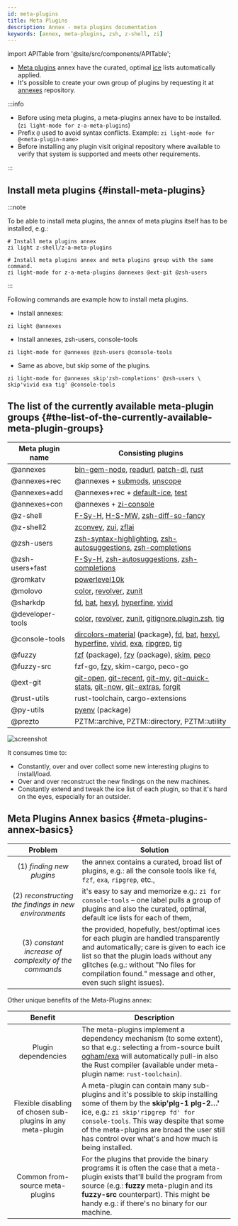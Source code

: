 ```yaml
---
id: meta-plugins
title: Meta Plugins
description: Annex - meta plugins documentation
keywords: [annex, meta-plugins, zsh, z-shell, zi]
---
```


import APITable from '@site/src/components/APITable';

- [Meta plugins](https://github.com/z-shell/z-a-meta-plugins) annex have the curated, optimal [ice](../../guides/02_ice.md) lists automatically applied.
- It's possible to create your own group of plugins by requesting it at [annexes](https://github.com/z-shell/zannexes) repository.

:::info

- Before using meta plugins, a meta-plugins annex have to be installed. (`zi light-mode for z-a-meta-plugins`)
- Prefix `@` used to avoid syntax conflicts. Example: `zi light-mode for @<meta-plugin-name>`
- Before installing any plugin visit original repository where available to verify that system is supported and meets other requirements.

:::

## Install meta plugins {#install-meta-plugins}

:::note

To be able to install meta plugins, the annex of meta plugins itself has to be installed, e.g.:

```shell
# Install meta plugins annex
zi light z-shell/z-a-meta-plugins

# Install meta plugins annex and meta plugins group with the same command.
zi light-mode for z-a-meta-plugins @annexes @ext-git @zsh-users
```

:::

Following commands are example how to install meta plugins.

- Install annexes:

```shell
zi light @annexes
```

- Install annexes, zsh-users, console-tools

```shell
zi light-mode for @annexes @zsh-users @console-tools
```

- Same as above, but skip some of the plugins.

```shell
zi light-mode for @annexes skip'zsh-completions' @zsh-users \
skip'vivid exa tig' @console-tools
```

## The list of the currently available meta-plugin groups {#the-list-of-the-currently-available-meta-plugin-groups}

<APITable>

| Meta plugin name | Consisting plugins                                                                 |
|------------------|------------------------------------------------------------------------------------|
| @annexes         | [bin-gem-node][z-a-bin-gem-node], [readurl][z-a-readurl], [patch-dl][z-a-patch-dl], [rust][z-a-rust] |
| @annexes+rec | @annexes + [submods][z-a-submods], [unscope][z-a-unscope] |
| @annexes+add | @annexes+rec + [default-ice][z-a-default-ice], [test][z-a-test] |
| @annexes+con | @annexes + [zi-console][z-shell/zi-console] |
| @z-shell | [F-Sy-H][z-shell/F-Sy-H], [H-S-MW][z-shell/H-S-MW], [zsh-diff-so-fancy][z-shell/zsh-diff-so-fancy] |
| @z-shell2 | [zconvey][z-shell/zconvey], [zui][z-shell/zui], [zflai][z-shell/zflai] |
| @zsh-users | [zsh-syntax-highlighting][zsh-users/zsh-syntax-highlighting], [zsh-autosuggestions][zsh-users/zsh-autosuggestions], [zsh-completions][zsh-users/zsh-completions] |
| @zsh-users+fast | [F-Sy-H][z-shell/F-Sy-H], [zsh-autosuggestions][zsh-users/zsh-autosuggestions], [zsh-completions][zsh-users/zsh-completions] |
| @romkatv | [powerlevel10k][romkatv/powerlevel10k] |
| @molovo | [color][molovo/color], [revolver][molovo/revolver], [zunit][molovo/zunit] |
| @sharkdp | [fd][sharkdp/fd], [bat][sharkdp/bat], [hexyl][sharkdp/hexyl], [hyperfine][sharkdp/hyperfine], [vivid][sharkdp/vivid] |
| @developer-tools | [color][molovo/color], [revolver][molovo/revolver], [zunit][molovo/zunit], [gitignore.plugin.zsh][voronkovich/gitignore.plugin.zsh], [tig][jonas/tig] |
| @console-tools | [dircolors-material][z-shell/dircolors-material] (package), [fd][sharkdp/fd], [bat][sharkdp/bat], [hexyl][sharkdp/hexyl], [hyperfine][sharkdp/hyperfine], [vivid][sharkdp/vivid], [exa][ogham/exa], [ripgrep][BurntSushi/ripgrep], [tig][jonas/tig] |
| @fuzzy | [fzf][z-shell/fzf] (package), [fzy][z-shell/fzy] (package), [skim][lotabout/skim], [peco][peco/peco] |
| @fuzzy-src | fzf-go, [fzy][z-shell/fzy], skim-cargo, peco-go |
| @ext-git | [git-open][paulirish/git-open], [git-recent][paulirish/git-recent], [git-my][davidosomething/git-my], [git-quick-stats][arzzen/git-quick-stats], [git-now][iwata/git-now], [git-extras][tj/git-extras], [forgit][wfxr/forgit] |
| @rust-utils |  rust-toolchain, cargo-extensions |
| @py-utils | [pyenv][z-shell/pyenv] (package) |
| @prezto | PZTM::archive, PZTM::directory, PZTM::utility |

</APITable>

![screenshot](https://raw.githubusercontent.com/z-shell/z-a-meta-plugins/main/images/fuzzy-mplg-ex.png)


It consumes time to:

- Constantly, over and over collect some new interesting plugins to install/load.
- Over and over reconstruct the new findings on the new machines.
- Constantly extend and tweak the ice list of each plugin, so that it's hard on the eyes, especially for an outsider.

## Meta Plugins Annex basics {#meta-plugins-annex-basics}

|                        Problem                        | Solution                                                                                                                                                                                                                                                                           |
|:-----------------------------------------------------:|------------------------------------------------------------------------------------------------------------------------------------------------------------------------------------------------------------------------------------------------------------------------------------|
|               (1) _finding new plugins_               | the annex contains a curated, broad list of plugins, e.g.: all the console tools like `fd`, `fzf`, `exa`, `ripgrep`, etc.,                                                                                                                                                         |
| (2) _reconstructing the findings in new environments_ | it's easy to say and memorize e.g.: `zi for console-tools` – one label pulls a group of plugins and also the curated, optimal, default ice lists for each of them,                                                                                                                 |
| (3) _constant increase of complexity of the commands_ | the provided, hopefully, best/optimal ices for each plugin are handled transparently and automatically; care is given to each ice list so that the plugin loads without any glitches (e.g.: without "No files for compilation found." message and other, even such slight issues). |

Other unique benefits of the Meta-Plugins annex:

|                           Benefit                           | Description                                                                                                                                                                                                                                                                                                     |
|:-----------------------------------------------------------:|-----------------------------------------------------------------------------------------------------------------------------------------------------------------------------------------------------------------------------------------------------------------------------------------------------------------|
|                     Plugin dependencies                     | The meta-plugins implement a dependency mechanism (to some extent), so that e.g.: selecting a from-source built [ogham/exa](https://github.com/ogham/exa) will automatically pull-in also the Rust compiler (available under meta-plugin name: `rust-toolchain`).                                               |
| Flexible disabling of chosen sub-plugins in any meta-plugin | A meta-plugin can contain many sub-plugins and it's possible to skip installing some of them by the **skip'plg-1 plg-2…'** ice, e.g.: `zi skip'ripgrep fd' for console-tools`. This way despite that some of the meta-plugins are broad the user still has control over what's and how much is being installed. |
|               Common from-source meta-plugins               | For the plugins that provide the binary programs it is often the case that a meta-plugin exists that'll build the program from source (e.g.: **fuzzy** meta-plugin and its **fuzzy-src** counterpart). This might be handy e.g.: if there's no binary for our machine.                                          |

[z-a-bin-gem-node]: https://github.com/z-shell/z-a-bin-gem-node
[z-a-readurl]: https://github.com/z-shell/z-a-readurl
[z-a-patch-dl]: https://github.com/z-shell/z-a-patch-dl
[z-a-rust]: https://github.com/z-shell/z-a-rust
[z-a-submods]: https://github.com/z-shell/z-a-submods
[z-a-unscope]: https://github.com/z-shell/z-a-unscope
[z-a-default-ice]: https://github.com/z-shell/z-a-default-ice
[z-a-test]: https://github.com/z-shell/z-a-test
[z-shell/zi-console]: https://github.com/z-shell/zi-console
[z-shell/F-Sy-H]: https://github.com/z-shell/F-Sy-H
[z-shell/H-S-MW]: https://github.com/z-shell/H-S-MW
[z-shell/zsh-diff-so-fancy]: https://github.com/z-shell/zsh-diff-so-fancy
[z-shell/zconvey]: https://github.com/z-shell/zconvey
[z-shell/zui]: https://github.com/z-shell/zui
[z-shell/zflai]: https://github.com/z-shell/zflai
[zsh-users/zsh-syntax-highlighting]: https://github.com/zsh-users/zsh-syntax-highlighting
[zsh-users/zsh-autosuggestions]: https://github.com/zsh-users/zsh-autosuggestions
[zsh-users/zsh-completions]: https://github.com/zsh-users/zsh-completions
[romkatv/powerlevel10k]: https://github.com/romkatv/powerlevel10k
[molovo/revolver]: https://github.com/molovo/revolver
[molovo/color]: https://github.com/molovo/color
[molovo/zunit]: https://github.com/molovo/zunit
[sharkdp/fd]: https://github.com/sharkdp/fd
[sharkdp/bat]: https://github.com/sharkdp/bat
[sharkdp/hexyl]: https://github.com/sharkdp/hexyl
[sharkdp/hyperfine]: https://github.com/sharkdp/hyperfine
[sharkdp/vivid]: https://github.com/sharkdp/vivid
[voronkovich/gitignore.plugin.zsh]: https://github.com/voronkovich/gitignore.plugin.zsh
[jonas/tig]: https://github.com/jonas/tig
[z-shell/dircolors-material]: https://github.com/z-shell/dircolors-material
[ogham/exa]: https://github.com/ogham/exa
[BurntSushi/ripgrep]: https://github.com/BurntSushi/ripgrep
[z-shell/fzf]: https://github.com/z-shell/fzf
[z-shell/fzy]: https://github.com/z-shell/fzy
[lotabout/skim]: https://github.com/lotabout/skim
[peco/peco]: https://github.com/peco/peco
[paulirish/git-open]: https://github.com/paulirish/git-open
[paulirish/git-recent]: https://github.com/paulirish/git-recent
[davidosomething/git-my]: https://github.com/davidosomething/git-my
[arzzen/git-quick-stats]: https://github.com/arzzen/git-quick-stats
[iwata/git-now]: https://github.com/iwata/git-now
[tj/git-extras]: https://github.com/tj/git-extras
[wfxr/forgit]: https://github.com/wfxr/forgit
[z-shell/pyenv]: https://github.com/z-shell/pyenv
